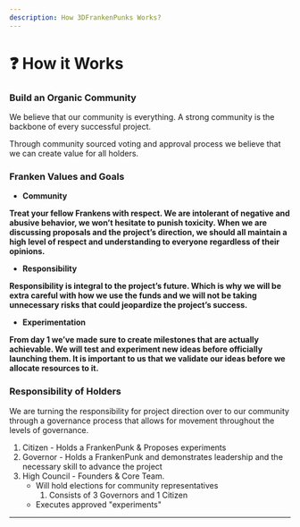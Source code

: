 ```yaml
---
description: How 3DFrankenPunks Works?
---
```


# ❓ How it Works

### Build an **Organic Community**&#x20;

We believe that our community is everything. A strong community is the backbone of every successful project.&#x20;

Through community sourced voting and approval process we believe that we can create value for all holders.&#x20;

### Franken Values and Goals

* **Community**&#x20;

**Treat your fellow Frankens with respect. We are intolerant of negative and abusive behavior, we won’t hesitate to punish toxicity. When we are discussing proposals and the project’s direction, we should all maintain a high level of respect and understanding to everyone regardless of their opinions.**&#x20;

* **Responsibility**&#x20;

**Responsibility is integral to the project’s future. Which is why we will be extra careful with how we use the funds and we will not be taking unnecessary risks that could jeopardize the project’s success.**&#x20;

* **Experimentation**&#x20;

&#x20;**From day 1 we’ve made sure to create milestones that are actually achievable. We will test and experiment new ideas before officially launching them. It is important to us that we validate our ideas before we allocate resources to it.**

### **Responsibility of Holders**

We are turning the responsibility for project direction over to our community through a governance process that allows for movement throughout the levels of governance.&#x20;

1. &#x20;Citizen - Holds a FrankenPunk & Proposes experiments&#x20;
2. Governor - Holds a FrankenPunk and demonstrates leadership and the necessary skill to advance the project&#x20;
3. High Council - Founders & Core Team.&#x20;
   * Will hold elections for community representatives
     1. Consists of 3 Governors and 1 Citizen
   * Executes approved "experiments"



****
